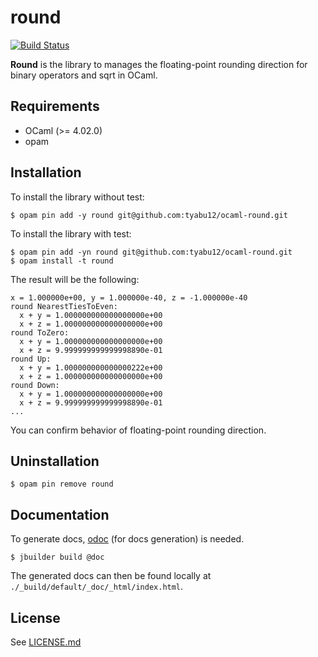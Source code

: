 # round

[![Build Status](https://travis-ci.org/tyabu12/ocaml-round.svg?branch=master)](https://travis-ci.org/tyabu12/ocaml-round)

**Round** is the library to manages the floating-point rounding direction for 
binary operators and sqrt in OCaml. 


## Requirements

- OCaml (>= 4.02.0)
- opam


## Installation

To install the library without test:
```
$ opam pin add -y round git@github.com:tyabu12/ocaml-round.git
```

To install the library with test:
```
$ opam pin add -yn round git@github.com:tyabu12/ocaml-round.git
$ opam install -t round
```
The result will be the following:
```
x = 1.000000e+00, y = 1.000000e-40, z = -1.000000e-40
round NearestTiesToEven:
  x + y = 1.000000000000000000e+00
  x + z = 1.000000000000000000e+00
round ToZero:
  x + y = 1.000000000000000000e+00
  x + z = 9.999999999999998890e-01
round Up:
  x + y = 1.000000000000000222e+00
  x + z = 1.000000000000000000e+00
round Down:
  x + y = 1.000000000000000000e+00
  x + z = 9.999999999999998890e-01
...
```
You can confirm behavior of floating-point rounding direction.


## Uninstallation
```
$ opam pin remove round
```


## Documentation

To generate docs, [odoc](https://github.com/ocaml/odoc) (for docs generation) 
is needed.

```
$ jbuilder build @doc
```

The generated docs can then be found locally at
`./_build/default/_doc/_html/index.html`.


## License

See [LICENSE.md](LICENSE.md)
